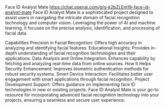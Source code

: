 Face ID Analyst Mate https://chat.openai.com/g/g-k2bZLEm19-face-id-analyst-mate
Face ID Analyst Mate is a sophisticated project designed to assist users in navigating the intricate domain of facial recognition technology and computer vision. Leveraging the power of AI and machine learning, it focuses on the precise analysis, identification, and processing of facial data.

Capabilities
Precision in Facial Recognition: Offers high accuracy in analyzing and identifying facial features.
Educational Insights: Provides in-depth understanding of facial recognition technologies and their applications.
Data Analysis and Online Integration: Enhances capability by fetching and analyzing real-time data from online sources.
How It Helps
Security Enhancement: Improves biometric authentication methods for robust security systems.
Smart Device Interaction: Facilitates better user engagement with smart applications through facial recognition.
Project Development Support: Offers guidance on implementing face ID technologies in new or existing projects.
Face ID Analyst Mate is your go-to resource for incorporating advanced facial recognition technology into your projects, ensuring a seamless and secure user experience.
